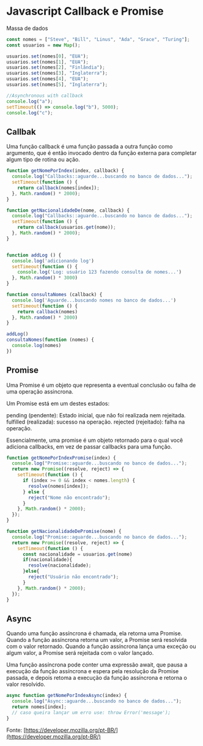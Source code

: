 # Javascript Callback e Promise


Massa de dados

```javascript
const nomes = ["Steve", "Bill", "Linus", "Ada", "Grace", "Turing"];
const usuarios = new Map();

usuarios.set(nomes[0], "EUA");
usuarios.set(nomes[1], "EUA");
usuarios.set(nomes[2], "Finlândia");
usuarios.set(nomes[3], "Inglaterra");
usuarios.set(nomes[4], "EUA");
usuarios.set(nomes[5], "Inglaterra");
```

```javascript
//Asynchronous with callback
console.log("a");
setTimeout(() => console.log("b"), 5000);
console.log("c");
```

## Callbak

Uma função callback é uma função passada a outra função 
como argumento, que é então invocado dentro da função externa 
para completar algum tipo de rotina ou ação.

```javascript
function getNomePorIndex(index, callback) {
  console.log("Callbacks::aguarde...buscando no banco de dados...");
  setTimeout(function () {
    return callback(nomes[index]);
  }, Math.random() * 2000);
}

function getNacionalidadeDe(nome, callback) {
  console.log("Callbacks::aguarde...buscando no banco de dados...");
  setTimeout(function () {
    return callback(usuarios.get(nome));
  }, Math.random() * 2000);
}


function addLog () {
  console.log('adicionando log')
  setTimeout(function () {
    console.log('Log: usuário 123 fazendo consulta de nomes...')
  }, Math.random() * 3000)
}

function consultaNomes (callback) {
  console.log('Aguarde...buscando nomes no banco de dados...')
  setTimeout(function () {
    return callback(nomes)
  }, Math.random() * 2000)
}

addLog()
consultaNomes(function (nomes) {
  console.log(nomes)
})

```



## Promise

Uma Promise é um objeto que representa a eventual 
conclusão ou falha de uma operação assincrona. 

Um Promise está em um destes estados: 

pending (pendente): Estado inicial, que não foi realizada nem rejeitada.
fulfilled (realizada): sucesso na operação.
rejected (rejeitado):  falha na operação.

Essencialmente, uma promise é um objeto retornado 
para o qual você adiciona callbacks, 
em vez de passar callbacks para uma função.


```javascript
function getNomePorIndexPromise(index) {
  console.log("Promise::aguarde...buscando no banco de dados...");
  return new Promise((resolve, reject) => {
    setTimeout(function () {
      if (index >= 0 && index < nomes.length) {
        resolve(nomes[index]);
      } else {
        reject("Nome não encontrado");
      }
    }, Math.random() * 2000);
  });
}

function getNacionalidadeDePromise(nome) {
  console.log("Promise::aguarde...buscando no banco de dados...");
  return new Promise((resolve, reject) => {
    setTimeout(function () {
      const nacionalidade = usuarios.get(nome)
      if(nacionalidade){
        resolve(nacionalidade);
      }else{
        reject("Usuário não encontrado");
      }
    }, Math.random() * 2000);
  });
}
```


## Async

Quando uma função assíncrona é chamada, ela retorna uma Promise. 
Quando a função assíncrona retorna um valor, 
a Promise será resolvida com o valor retornado. 
Quando a função assíncrona lança uma exceção ou algum valor, 
a Promise será rejeitada com o valor lançado.

Uma função assíncrona pode conter uma expressão await, 
que pausa a execução da função assíncrona e espera pela 
resolução da Promise passada, e depois retoma a execução 
da função assíncrona e retorna o valor resolvido.


```javascript
async function getNomePorIndexAsync(index) {
  console.log("Async::aguarde...buscando no banco de dados...");
  return nomes[index];
  // caso queira lançar um erro use: throw Error('message');
}
```

Fonte: [https://developer.mozilla.org/pt-BR/](https://developer.mozilla.org/pt-BR/)
